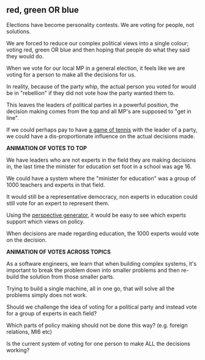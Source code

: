 ## red, green OR blue

Elections have become personality contests.  We are voting for people, not solutions.

We are forced to reduce our complex political views into a single colour; voting red, green OR blue and then hoping that people do what they said they would do.

When we vote for our local MP in a general election, it feels like we are voting for a person to make all the decisions for us.

In reality, because of the party whip, the actual person you voted for would be in "rebellion" if they did not vote how the party wanted them to.

This leaves the leaders of political parties in a powerful position, the decision making comes from the top and all MP's are supposed to "get in line".

If we could perhaps pay to have [a game of tennis](https://www.bbc.co.uk/news/uk-politics-43448559) with the leader of a party, we could have a dis-proportionate influence on the actual decisions made.

**ANIMATION OF VOTES TO TOP**

We have leaders who are not experts in the field they are making decisions in, the last time the minister for education set foot in a school was age 16.

We could have a system where the "minister for education" was a group of 1000 teachers and experts in that field.

It would still be a representative democracy, non experts in education could still vote for an expert to represent them.

Using the [perspective generator](perspective-generator.md), it would be easy to see which experts support which views on policy.

When decisions are made regarding education, the 1000 experts would vote on the decision.

**ANIMATION OF VOTES ACROSS TOPICS**

As a software engineers, we learn that when building complex systems, it's important to break the problem down into smaller problems and then re-build the solution from those smaller parts.

Trying to build a single machine, all in one go, that will solve all the problems simply does not work.

Should we challenge the idea of voting for a political party and instead vote for a group of experts in each field?

Which parts of policy making should not be done this way? (e.g. foreign relations, MI6 etc)

Is the current system of voting for one person to make ALL the decisions working?